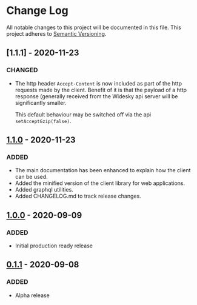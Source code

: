 # Change Log
All notable changes to this project will be documented in this file.
This project adheres to [Semantic Versioning](http://semver.org/).

## [1.1.1] - 2020-11-23
### CHANGED
- The http header `Accept-Content` is now included as part of the http requests
  made by the client. Benefit of it is that the payload of a http response (generally
  received from the Widesky api server will be significantly smaller.

  This default behaviour may be switched off via the api `setAcceptGzip(false)`.

## [1.1.0] - 2020-11-23
### ADDED
- The main documentation has been enhanced to explain how the client can be used.
- Added the minified version of the client library for web applications.
- Added graphql utilities.
- Added CHANGELOG.md to track release changes.

## [1.0.0] - 2020-09-09
### ADDED
- Initial production ready release

## [0.1.1] - 2020-09-08
### ADDED
- Alpha release

[Unreleased]: https://github.com/widesky/jswidesky-client/compare/master...develop
[1.1.0]: https://github.com/widesky/jswidesky-client/compare/1.0.0...1.1.0
[1.0.0]: https://github.com/widesky/jswidesky-client/compare/0.1.1...1.0.0
[0.1.1]: https://github.com/widesky/jswidesky-client/compare/0.1.1...0.1.1

